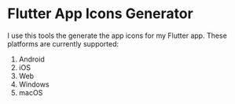 # Flutter App Icons Generator

I use this tools the generate the app icons for my Flutter app. These platforms are currently supported:
1. Android
2. iOS
3. Web
4. Windows
5. macOS
